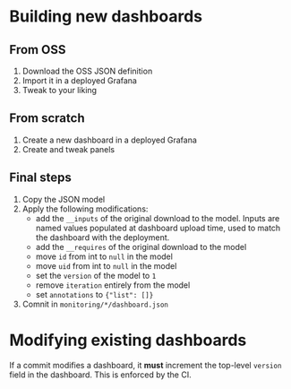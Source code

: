# Building new dashboards

## From OSS

1. Download the OSS JSON definition
2. Import it in a deployed Grafana
3. Tweak to your liking

## From scratch

1. Create a new dashboard in a deployed Grafana
2. Create and tweak panels


## Final steps

1. Copy the JSON model
2. Apply the following modifications:
   * add the `__inputs` of the original download to the model.
     Inputs are named values populated at dashboard upload time, used to match
     the dashboard with the deployment.
   * add the `__requires` of the original download to the model
   * move `id` from int to `null` in the model
   * move `uid` from int to `null` in the model
   * set the `version` of the model to `1`
   * remove `iteration` entirely from the model
   * set `annotations` to `{"list": []}`
3. Comnit in `monitoring/*/dashboard.json`


# Modifying existing dashboards

If a commit modifies a dashboard, it **must** increment the top-level
`version` field in the dashboard. This is enforced by the CI.
